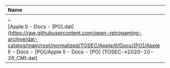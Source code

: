 |Name|Size|
|:---|---:|
|[..](../index.html)|DIR|
|[Apple II - Docs - [PO].dat](https://raw.githubusercontent.com/open-retrogaming-archive/dat-catalog/main/root/normalized/TOSEC/Apple/II/Docs/[PO]/Apple II - Docs - [PO]/Apple II - Docs - [PO] (TOSEC-v2020-10-26_CM).dat)|12817|
